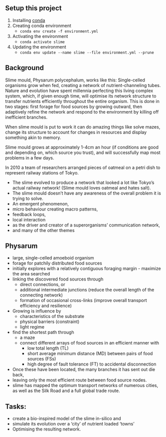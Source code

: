 ## Setup this project

1. Installing [conda](https://conda.io/projects/conda/en/latest/user-guide/install/index.html)
2. Creating conda environment
    - `conda env create -f environment.yml`
3. Activating the environment
    - `conda activate slime`
4. Updating the environment
    - `conda env update --name slime --file environment.yml --prune`



## Background

Slime mould, Physarum polycephalum, works like this: Single-celled organisms grow when fed, creating a network of nutrient-channeling tubes. Nature and evolution have spent millennia perfecting this living complex system, which, if given enough time, will optimise its network structure to transfer nutrients efficiently throughout the entire organism. This is done in two stages: first forage for food sources by growing outward, then adaptively refine the network and respond to the environment by killing off inefficient branches. 

When slime mould is put to work it can do amazing things like solve mazes, change its structure to account for changes in resources and display something akin to memory. 

Slime mould grows at approximately 1-4cm an hour (if conditions are good and depending on, which source you trust), and will successfully map most problems in a few days. 
 
In 2010 a team of researchers arranged pieces of oatmeal on a petri dish to represent railway stations of Tokyo. 
 - The slime evolved to produce a network that looked a lot like Tokyo’s actual railway network! (Slime mould loves oatmeal and hates salt). 
 - The slime mould doesn’t have any awareness of the overall problem it is trying to solve. 
 - An emergent phenomenon, 
 - micro behaviour creating macro patterns, 
 - feedback loops, 
 - local interaction 
 - as the driver and creator of a superorganisms’ communication network, 
 - and many of the other themes


## Physarum

- large, single-celled amoeboid organism
- forage for patchily distributed food sources
- initially explores with a relatively contiguous foraging margin - maximize the area searched
- linking the discovered food sources through
   - direct connections, or
   - additional intermediate junctions (reduce the overall length of the connecting network)
   - formation of occasional cross-links (improve overall transport efficiency and resilience)
- Growing is influence by
   - characteristics of the substrate
   - physical barriers (constraint)
   - light regime
- find the shortest path through
   - a maze
   - connect different arrays of food sources in an efficient manner with
      - low total length (TL)
      - short average minimum distance (MD) between pairs of food sources (FSs)
      - high degree of fault tolerance (FT) to accidental disconnection
- Once these have been located, the many branches it has sent out die back,
- leaving only the most efficient route between food source nodes.
- slime has mapped the optimum transport networks of numerous cities, as well as the Silk Road and a full global trade route.


## Tasks:
 - create a bio-inspired model of the slime in-silico and 
 - simulate its evolution over a ‘city’ of nutrient loaded ‘towns’ 
 - Optimising the resulting network. 
 

